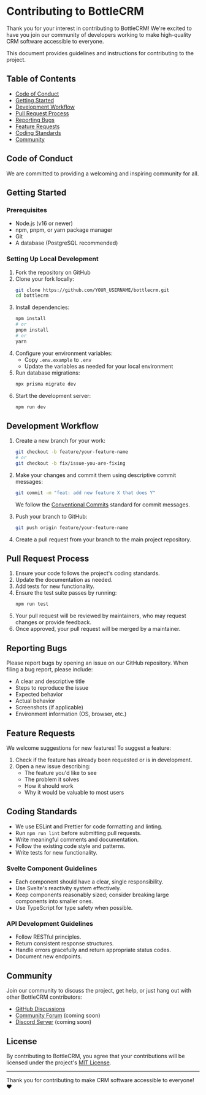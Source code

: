 # Contributing to BottleCRM

Thank you for your interest in contributing to BottleCRM! We're excited to have you join our community of developers working to make high-quality CRM software accessible to everyone.

This document provides guidelines and instructions for contributing to the project.

## Table of Contents

- [Code of Conduct](#code-of-conduct)
- [Getting Started](#getting-started)
- [Development Workflow](#development-workflow)
- [Pull Request Process](#pull-request-process)
- [Reporting Bugs](#reporting-bugs)
- [Feature Requests](#feature-requests)
- [Coding Standards](#coding-standards)
- [Community](#community)

## Code of Conduct

We are committed to providing a welcoming and inspiring community for all. 

## Getting Started

### Prerequisites

- Node.js (v16 or newer)
- npm, pnpm, or yarn package manager
- Git
- A database (PostgreSQL recommended)

### Setting Up Local Development

1. Fork the repository on GitHub
2. Clone your fork locally:
   ```bash
   git clone https://github.com/YOUR_USERNAME/bottlecrm.git
   cd bottlecrm
   ```
3. Install dependencies:
   ```bash
   npm install
   # or
   pnpm install
   # or
   yarn
   ```
4. Configure your environment variables:
   - Copy `.env.example` to `.env`
   - Update the variables as needed for your local environment
5. Run database migrations:
   ```bash
   npx prisma migrate dev
   ```
6. Start the development server:
   ```bash
   npm run dev
   ```

## Development Workflow

1. Create a new branch for your work:
   ```bash
   git checkout -b feature/your-feature-name
   # or
   git checkout -b fix/issue-you-are-fixing
   ```

2. Make your changes and commit them using descriptive commit messages:
   ```bash
   git commit -m "feat: add new feature X that does Y"
   ```
   We follow the [Conventional Commits](https://www.conventionalcommits.org/) standard for commit messages.

3. Push your branch to GitHub:
   ```bash
   git push origin feature/your-feature-name
   ```

4. Create a pull request from your branch to the main project repository.

## Pull Request Process

1. Ensure your code follows the project's coding standards.
2. Update the documentation as needed.
3. Add tests for new functionality.
4. Ensure the test suite passes by running:
   ```bash
   npm run test
   ```
5. Your pull request will be reviewed by maintainers, who may request changes or provide feedback.
6. Once approved, your pull request will be merged by a maintainer.

## Reporting Bugs

Please report bugs by opening an issue on our GitHub repository. When filing a bug report, please include:

- A clear and descriptive title
- Steps to reproduce the issue
- Expected behavior
- Actual behavior
- Screenshots (if applicable)
- Environment information (OS, browser, etc.)

## Feature Requests

We welcome suggestions for new features! To suggest a feature:

1. Check if the feature has already been requested or is in development.
2. Open a new issue describing:
   - The feature you'd like to see
   - The problem it solves
   - How it should work
   - Why it would be valuable to most users

## Coding Standards

- We use ESLint and Prettier for code formatting and linting.
- Run `npm run lint` before submitting pull requests.
- Write meaningful comments and documentation.
- Follow the existing code style and patterns.
- Write tests for new functionality.

### Svelte Component Guidelines

- Each component should have a clear, single responsibility.
- Use Svelte's reactivity system effectively.
- Keep components reasonably sized; consider breaking large components into smaller ones.
- Use TypeScript for type safety when possible.

### API Development Guidelines

- Follow RESTful principles.
- Return consistent response structures.
- Handle errors gracefully and return appropriate status codes.
- Document new endpoints.

## Community

Join our community to discuss the project, get help, or just hang out with other BottleCRM contributors:

- [GitHub Discussions](https://github.com/yourusername/bottlecrm/discussions)
- [Community Forum](#) (coming soon)
- [Discord Server](#) (coming soon)

## License

By contributing to BottleCRM, you agree that your contributions will be licensed under the project's [MIT License](LICENSE).

---

Thank you for contributing to make CRM software accessible to everyone! ❤️
